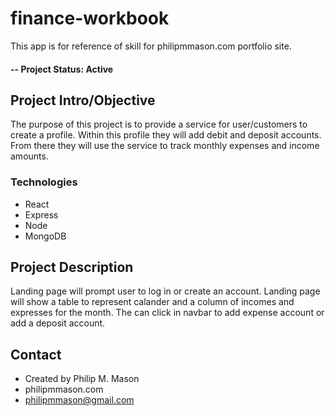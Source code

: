 # finance-workbook
This app is for reference of skill for philipmmason.com portfolio site. 

#### -- Project Status: Active

## Project Intro/Objective
The purpose of this project is to provide a service for user/customers to create a profile. Within this profile they will add debit and deposit accounts.
From there they will use the service to track monthly expenses and income amounts. 

### Technologies
* React
* Express
* Node
* MongoDB 

## Project Description
Landing page will prompt user to log in or create an account. Landing page will show a table to represent calander and a column of incomes and expresses for the month. 
The can click in navbar to add expense account or add a deposit account. 

## Contact
* Created by Philip M. Mason
* philipmmason.com
* philipmmason@gmail.com